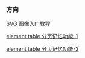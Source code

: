 ### 方向

[SVG 图像入门教程](http://www.ruanyifeng.com/blog/2018/08/svg.html)

[element table 分页记忆功能-1](https://github.com/wanglu05/element-ui-memory-page/)

[element table 分页记忆功能-2](https://segmentfault.com/q/1010000012976664)
